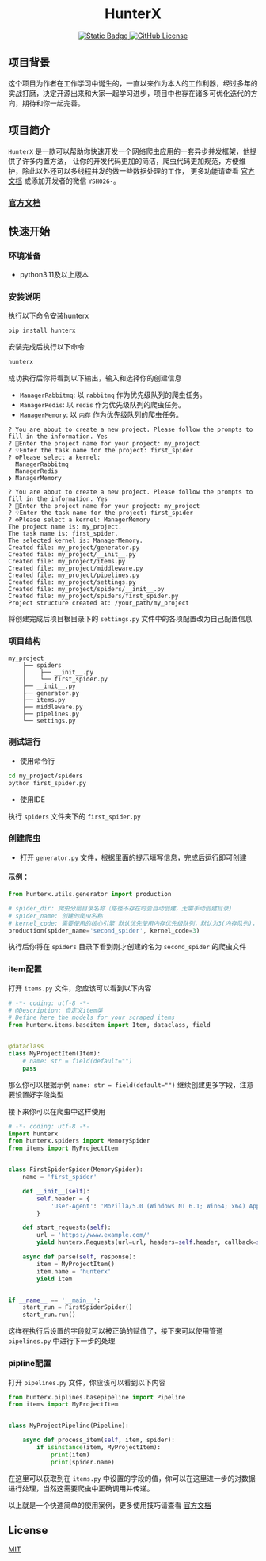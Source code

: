 <h1 align="center">HunterX</h1>
<p align="center">
    <a href="https://www.python.org/">
        <img alt="Static Badge" src="https://img.shields.io/badge/build-%3E%3D3.11-brightgreen?logo=python&logoColor=appveyor&logoSize=violet&label=python&labelColor=abcdef&color=blue&cacheSeconds=3600">
    </a>
    <a href="https://github.com/YSH0313/Hunter/LICENSE">
        <img alt="GitHub License" src="https://img.shields.io/github/license/YSH0313/Hunter?logo=appveyor&logoColor=violet&logoSize=auto&label=license&labelColor=abcdef&color=green&cacheSeconds=3600">
    </a>
</p>

## 项目背景

这个项目为作者在工作学习中诞生的，一直以来作为本人的工作利器，经过多年的实战打磨，决定开源出来和大家一起学习进步，项目中也存在诸多可优化迭代的方向，期待和你一起完善。

## 项目简介

`HunterX` 是一款可以帮助你快速开发一个网络爬虫应用的一套异步并发框架，他提供了许多内置方法，
让你的开发代码更加的简洁，爬虫代码更加规范，方便维护，除此以外还可以多线程并发的做一些数据处理的工作，
更多功能请查看 [官方文档](hunterx-docs.com) 或添加开发者的微信 `YSH026-`。


### [官方文档](hunterx-docs.com)

## 快速开始

### 环境准备

- python3.11及以上版本

### 安装说明

执行以下命令安装hunterx

```bash
pip install hunterx
```

安装完成后执行以下命令

```bash
hunterx
```

成功执行后你将看到以下输出，输入和选择你的创建信息

- `ManagerRabbitmq`: 以 `rabbitmq` 作为优先级队列的爬虫任务。
- `ManagerRedis`: 以 `redis` 作为优先级队列的爬虫任务。
- `ManagerMemory`: 以 `内存` 作为优先级队列的爬虫任务。

```text
? You are about to create a new project. Please follow the prompts to fill in the information. Yes
? 📁Enter the project name for your project: my_project
? 💡Enter the task name for the project: first_spider
? ⚙️Please select a kernel: 
  ManagerRabbitmq
  ManagerRedis
❯ ManagerMemory
```

```text
? You are about to create a new project. Please follow the prompts to fill in the information. Yes
? 📁Enter the project name for your project: my_project
? 💡Enter the task name for the project: first_spider
? ⚙️Please select a kernel: ManagerMemory
The project name is: my_project.
The task name is: first_spider.
The selected kernel is: ManagerMemory.
Created file: my_project/generator.py
Created file: my_project/__init__.py
Created file: my_project/items.py
Created file: my_project/middleware.py
Created file: my_project/pipelines.py
Created file: my_project/settings.py
Created file: my_project/spiders/__init__.py
Created file: my_project/spiders/first_spider.py
Project structure created at: /your_path/my_project
```

将创建完成后项目根目录下的 `settings.py` 文件中的各项配置改为自己配置信息

### 项目结构

```text
my_project
    ├── spiders
    │    ├── __init__.py
    │    └── first_spider.py
    ├── __init__.py
    ├── generator.py
    ├── items.py
    ├── middleware.py
    ├── pipelines.py
    └── settings.py
```

### 测试运行

- 使用命令行

```bash
cd my_project/spiders
python first_spider.py
```

- 使用IDE

执行 `spiders` 文件夹下的 `first_spider.py`

### 创建爬虫

- 打开 `generator.py` 文件，根据里面的提示填写信息，完成后运行即可创建

#### 示例：

```python
from hunterx.utils.generator import production

# spider_dir: 爬虫分层目录名称（路径不存在时会自动创建，无需手动创建目录）
# spider_name: 创建的爬虫名称
# kernel_code: 需要使用的核心引擎 默认优先使用内存优先级队列，默认为3(内存队列)，1为rabbitmq队列，2为redis队列
production(spider_name='second_spider', kernel_code=3)
```

执行后你将在 `spiders` 目录下看到刚才创建的名为 `second_spider` 的爬虫文件

### item配置

打开 `items.py` 文件，您应该可以看到以下内容

```python
# -*- coding: utf-8 -*-
# @Description: 自定义item类
# Define here the models for your scraped items
from hunterx.items.baseitem import Item, dataclass, field


@dataclass
class MyProjectItem(Item):
    # name: str = field(default="")
    pass
```

那么你可以根据示例 `name: str = field(default="")` 继续创建更多字段，注意要设置好字段类型

接下来你可以在爬虫中这样使用

```python
# -*- coding: utf-8 -*-
import hunterx
from hunterx.spiders import MemorySpider
from items import MyProjectItem


class FirstSpiderSpider(MemorySpider):
    name = 'first_spider'

    def __init__(self):
        self.header = {
            'User-Agent': 'Mozilla/5.0 (Windows NT 6.1; Win64; x64) AppleWebKit/537.36 (KHTML, like Gecko) Chrome/73.0.3683.86 Safari/537.36'
        }

    def start_requests(self):
        url = 'https://www.example.com/'
        yield hunterx.Requests(url=url, headers=self.header, callback=self.parse, level=1)

    async def parse(self, response):
        item = MyProjectItem()
        item.name = 'hunterx'
        yield item


if __name__ == '__main__':
    start_run = FirstSpiderSpider()
    start_run.run()

```

这样在执行后设置的字段就可以被正确的赋值了，接下来可以使用管道 `pipelines.py` 中进行下一步的处理

### pipline配置

打开 `pipelines.py` 文件，你应该可以看到以下内容

```python
from hunterx.piplines.basepipeline import Pipeline
from items import MyProjectItem


class MyProjectPipeline(Pipeline):

    async def process_item(self, item, spider):
        if isinstance(item, MyProjectItem):
            print(item)
            print(spider.name)
```

在这里可以获取到在 `items.py` 中设置的字段的值，你可以在这里进一步的对数据进行处理，当然这需要爬虫中正确调用并传递。

以上就是一个快速简单的使用案例，更多使用技巧请查看 [官方文档](hunterx-docs.com)

## License

[MIT](/LICENSE)
